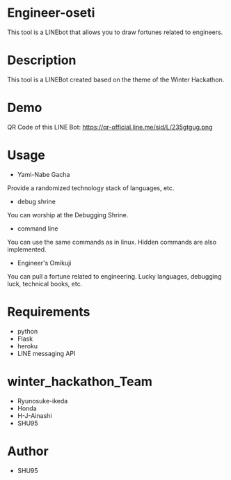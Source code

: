 # Engineer-oseti
This tool is a LINEbot that allows you to draw fortunes related to engineers.

# Description
This tool is a LINEBot created based on the theme of the Winter Hackathon.

# Demo
QR Code of this LINE Bot:
https://qr-official.line.me/sid/L/235gtgug.png

# Usage
- Yami-Nabe Gacha

Provide a randomized technology stack of languages, etc.

- debug shrine

You can worship at the Debugging Shrine.

- command line

You can use the same commands as in linux.
Hidden commands are also implemented.

- Engineer's Omikuji

You can pull a fortune related to engineering.
Lucky languages, debugging luck, technical books, etc.



# Requirements
- python
- Flask 
- heroku
- LINE messaging API

# winter_hackathon_Team
- Ryunosuke-ikeda
- Honda
- H-J-Ainashi
- SHU95

# Author
- SHU95
